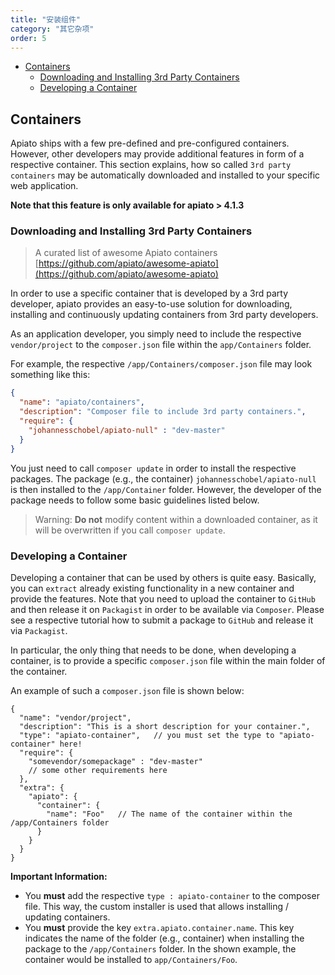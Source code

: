 ```yaml
---
title: "安装组件"
category: "其它杂项"
order: 5
---
```


- [Containers](#containers)
  * [Downloading and Installing 3rd Party Containers](#downloading-and-installing-3rdPartyContainers)
  * [Developing a Container](#developing-a-container)

<a name="containers"></a>
## Containers

Apiato ships with a few pre-defined and pre-configured containers. However, other developers may provide additional
features in form of a respective container. This section explains, how so called `3rd party containers` may be
automatically downloaded and installed to your specific web application.

**Note that this feature is only available for apiato > 4.1.3**

<a name="downloading-and-installing-3rdPartyContainers"></a>
### Downloading and Installing 3rd Party Containers

> A curated list of awesome Apiato containers
> [https://github.com/apiato/awesome-apiato](https://github.com/apiato/awesome-apiato)

In order to use a specific container that is developed by a 3rd party developer, apiato provides an easy-to-use solution
for downloading, installing and continuously updating containers from 3rd party developers.

As an application developer, you simply need to include the respective `vendor/project` to the
`composer.json` file within the `app/Containers` folder.

For example, the respective `/app/Containers/composer.json` file may look something like this:

```json
{
  "name": "apiato/containers",
  "description": "Composer file to include 3rd party containers.",
  "require": {
    "johannesschobel/apiato-null" : "dev-master"
  }
}
```

You just need to call `composer update` in order to install the respective packages. The package (e.g., the container)
`johannesschobel/apiato-null` is then installed to the `/app/Container` folder. However, the developer of the package
needs to follow some basic guidelines listed below.

> Warning: **Do not** modify content within a downloaded container, as it will be overwritten if you call `composer update`.

<a name="developing-a-container"></a>
### Developing a Container

Developing a container that can be used by others is quite easy. Basically, you can `extract` already existing functionality
in a new container and provide the features. Note that you need to upload the container to `GitHub` and then release
it on `Packagist` in order to be available via `Composer`. Please see a respective tutorial how to submit a package
to `GitHub` and release it via `Packagist`.

In particular, the only thing that needs to be done, when developing a container, is to provide a specific `composer.json`
file within the main folder of the container.

An example of such a `composer.json` file is shown below:

```
{
  "name": "vendor/project",
  "description": "This is a short description for your container.",
  "type": "apiato-container",   // you must set the type to "apiato-container" here!
  "require": {
    "somevendor/somepackage" : "dev-master"
    // some other requirements here
  },
  "extra": {
    "apiato": {
      "container": {
        "name": "Foo"   // The name of the container within the /app/Containers folder
      }
    }
  }
}
```

**Important Information:**
* You **must** add the respective `type : apiato-container` to the composer file. This way, the custom installer is used
that allows installing / updating containers.
* You **must** provide the key `extra.apiato.container.name`. This key indicates the name of the folder (e.g., container)
when installing the package to the `/app/Containers` folder. In the shown example, the container would be installed to
`app/Containers/Foo`.
